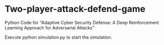 # Two-player-attack-defend-game
Python Code for "Adaptive Cyber Security Defense: A Deep Reinforcement Learning Approach for Adversarial Attacks" 

Execute python simulation.py to start the simulation.
